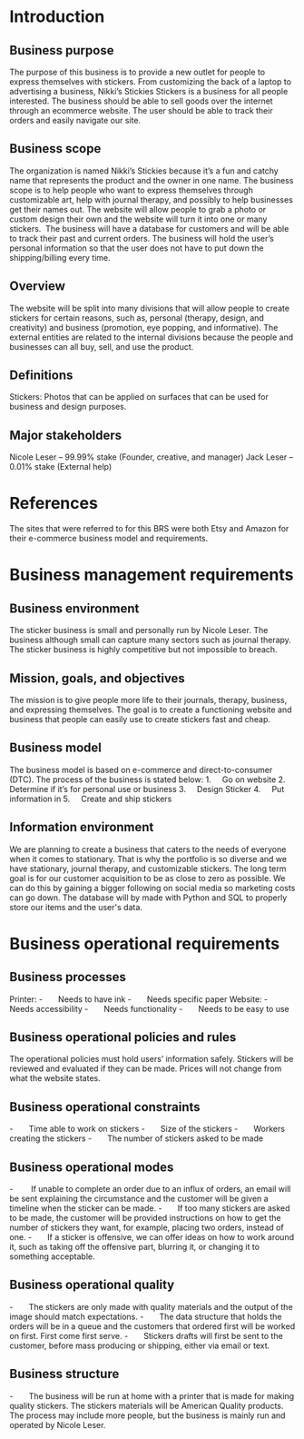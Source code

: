 # Introduction

## Business purpose
The purpose of this business is to provide a new outlet for people to express themselves with stickers. From customizing the back of a laptop to advertising a business, Nikki’s Stickies Stickers is a business for all people interested. The business should be able to sell goods over the internet through an ecommerce website. The user should be able to track their orders and easily navigate our site. 

## Business scope
The organization is named Nikki’s Stickies because it’s a fun and catchy name that represents the product and the owner in one name. The business scope is to help people who want to express themselves through customizable art, help with journal therapy, and possibly to help businesses get their names out. The website will allow people to grab a photo or custom design their own and the website will turn it into one or many stickers.  The business will have a database for customers and will be able to track their past and current orders. The business will hold the user’s personal information so that the user does not have to put down the shipping/billing every time. 

## Overview
The website will be split into many divisions that will allow people to create stickers for certain reasons, such as, personal (therapy, design, and creativity) and business (promotion, eye popping, and informative). The external entities are related to the internal divisions because the people and businesses can all buy, sell, and use the product.

## Definitions 
Stickers: Photos that can be applied on surfaces that can be used for business and design purposes.

## Major stakeholders 
Nicole Leser – 99.99% stake (Founder, creative, and manager)
Jack Leser – 0.01% stake (External help)
# References
The sites that were referred to for this BRS were both Etsy and Amazon for their e-commerce business model and requirements. 

# Business management requirements
## Business environment
The sticker business is small and personally run by Nicole Leser. The business although small can capture many sectors such as journal therapy. The sticker business is highly competitive but not impossible to breach. 

## Mission, goals, and objectives
The mission is to give people more life to their journals, therapy, business, and expressing themselves. The goal is to create a functioning website and business that people can easily use to create stickers fast and cheap. 

## Business model
The business model is based on e-commerce and direct-to-consumer (DTC). The process of the business is stated below: 
1.     Go on website
2.     Determine if it’s for personal use or business
3.     Design Sticker
4.     Put information in
5.     Create and ship stickers

## Information environment
We are planning to create a business that caters to the needs of everyone when it comes to stationary. That is why the portfolio is so diverse and we have stationary, journal therapy, and customizable stickers. The long term goal is for our customer acquisition to be as close to zero as possible. We can do this by gaining a bigger following on social media so marketing costs can go down. The database will by made with Python and SQL to properly store our items and the user's data. 

# Business operational requirements
## Business processes
Printer:
-       Needs to have ink
-       Needs specific paper 
Website:
-       Needs accessibility
-       Needs functionality
-       Needs to be easy to use


## Business operational policies and rules
The operational policies must hold users’ information safely. Stickers will be reviewed and evaluated if they can be made. Prices will not change from what the website states. 

## Business operational constraints
-       Time able to work on stickers
-       Size of the stickers
-       Workers creating the stickers
-       The number of stickers asked to be made

## Business operational modes
-        If unable to complete an order due to an influx of orders, an email will be sent explaining the circumstance and the customer will be given a timeline when the sticker can be made.
-       If too many stickers are asked to be made, the customer will be provided instructions on how to get the number of stickers they want, for example, placing two orders, instead of one.
-       If a sticker is offensive, we can offer ideas on how to work around it, such as taking off the offensive part, blurring it, or changing it to something acceptable.

## Business operational quality
-       The stickers are only made with quality materials and the output of the image should match expectations.
-       The data structure that holds the orders will be in a queue and the customers that ordered first will be worked on first. First come first serve.
-       Stickers drafts will first be sent to the customer, before mass producing or shipping, either via email or text.
## Business structure
-       The business will be run at home with a printer that is made for making quality stickers. The stickers materials will be American Quality products. The process may include more people, but the business is mainly run and operated by Nicole Leser.

